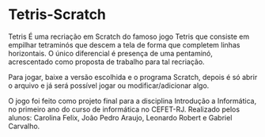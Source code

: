 # Tetris-Scratch
Tetris
É uma recriação em Scratch do famoso jogo Tetris que consiste em empilhar tetraminós que descem a tela de forma que completem linhas horizontais. O único diferencial é presença de uma pentaminó, acrescentado como proposta de trabalho para tal recriação.

Para jogar, baixe a versão escolhida e o programa Scratch, depois é só abrir o arquivo e já será possível jogar ou modificar/adicionar algo.

O jogo foi feito como projeto final para a disciplina Introdução a Informática, no primeiro ano do curso de informática no CEFET-RJ. Realizado pelos alunos: Carolina Felix, João Pedro Araujo, Leonardo Robert e Gabriel Carvalho.
